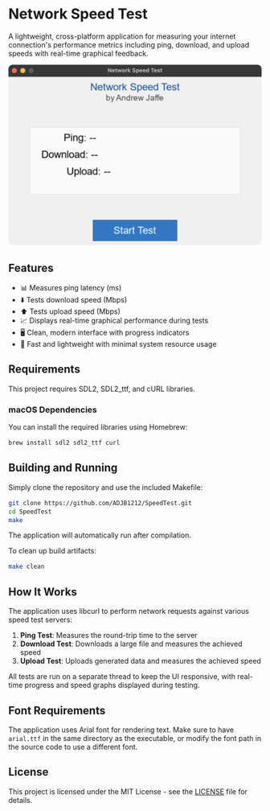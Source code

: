# Network Speed Test

A lightweight, cross-platform application for measuring your internet connection's performance metrics including ping, download, and upload speeds with real-time graphical feedback.

![Network Speed Test Screenshot](./image.jpg)

## Features

- 📊 Measures ping latency (ms)
- ⬇️ Tests download speed (Mbps)
- ⬆️ Tests upload speed (Mbps)
- 📈 Displays real-time graphical performance during tests
- 🖥️ Clean, modern interface with progress indicators
- 🚀 Fast and lightweight with minimal system resource usage

## Requirements

This project requires SDL2, SDL2_ttf, and cURL libraries.

### macOS Dependencies

You can install the required libraries using Homebrew:

```bash
brew install sdl2 sdl2_ttf curl
```

## Building and Running

Simply clone the repository and use the included Makefile:

```bash
git clone https://github.com/ADJB1212/SpeedTest.git
cd SpeedTest
make
```

The application will automatically run after compilation.

To clean up build artifacts:

```bash
make clean
```

## How It Works

The application uses libcurl to perform network requests against various speed test servers:

1. **Ping Test**: Measures the round-trip time to the server
2. **Download Test**: Downloads a large file and measures the achieved speed
3. **Upload Test**: Uploads generated data and measures the achieved speed

All tests are run on a separate thread to keep the UI responsive, with real-time progress and speed graphs displayed during testing.

## Font Requirements

The application uses Arial font for rendering text. Make sure to have `arial.ttf` in the same directory as the executable, or modify the font path in the source code to use a different font.

## License

This project is licensed under the MIT License - see the [LICENSE](LICENSE) file for details.
